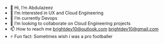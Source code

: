 - 👋 Hi, I’m Abdulazeez
- 👀 I’m interested in UX and Cloud Engineering
- 🌱 I’m currently Devops 
- 💞️ I’m looking to collaborate on Cloud Engineering projects
- 📫 How to reach me brightdev10@outlook.com brightdev10@gmail.com
- ⚡ Fun fact: Sometimes wish i was a pro footballer
<!---
BrightDev10-Cloud/BrightDev10-Cloud is a ✨ special ✨ repository because its `README.md` (this file) appears on your GitHub profile.
You can click the Preview link to take a look at your changes.
--->
